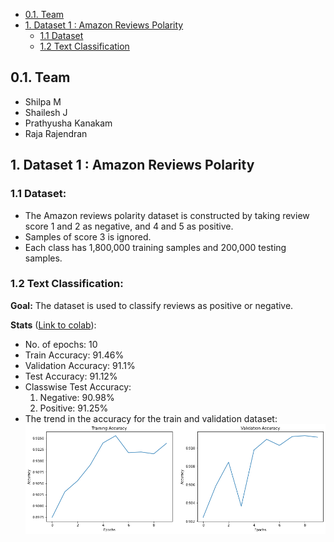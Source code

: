 - [0.1. Team](#01-team)
- [1. Dataset 1 : Amazon Reviews Polarity](#1-dataset-1--amazon-reviews-polarity)
  - [1.1 Dataset](#11-dataset)   
  - [1.2 Text Classification](#12-text-classification)

## 0.1. Team

- Shilpa M
- Shailesh J
- Prathyusha Kanakam
- Raja Rajendran

## 1. Dataset 1 : Amazon Reviews Polarity 

### 1.1 Dataset:
* The Amazon reviews polarity dataset is constructed by taking review score 1 and 2 as negative, and 4 and 5 as positive. 
* Samples of score 3 is ignored. 
* Each class has 1,800,000 training samples and 200,000 testing samples.

### 1.2 Text Classification:
**Goal:** The dataset is used to classify reviews as positive or negative.

**Stats** ([Link to colab](S5_TorchText_AmazonReviewPolarity.ipynb)):

* No. of epochs: 10   
* Train Accuracy: 91.46%  
* Validation Accuracy: 91.1%   
* Test Accuracy: 91.12%
* Classwise Test Accuracy:
  1. Negative: 90.98%
  2. Positive: 91.25%
* The trend in the accuracy for the train and validation dataset:    
  ![Accuracy Trend](images/accuracy_trend.png)
